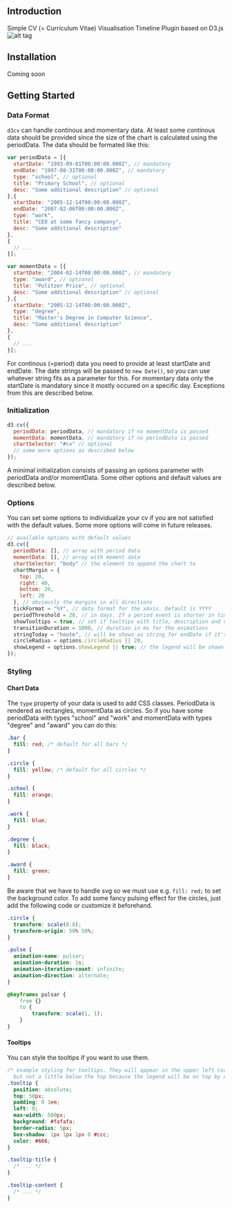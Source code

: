 ## Introduction
Simple CV (= Curriculum Vitae) Visualisation Timeline Plugin based on D3.js
![alt tag](https://raw.githubusercontent.com/wiese4/visual-cv/master/examples/res/img/visual-cv.png)

## Installation
Coming soon

## Getting Started
### Data Format
`d3cv` can handle continous and momentary data. At least some continous data should be provided since the size of the chart is calculated using the periodData.
The data should be formated like this:
```javascript
var periodData = [{
  startDate: "1993-09-01T00:00:00.000Z", // mandatory
  endDate: "1997-08-31T00:00:00.000Z", // mandatory
  type: "school", // optional
  title: "Primary School", // optional
  desc: "Some additional description" // optional
},{
  startDate: "2005-12-14T00:00:00.000Z",
  endDate: "2007-02-06T00:00:00.000Z",
  type: "work",
  title: "CEO at some fancy company",
  desc: "Some additional description"
},
{
  // ...
}];

var momentData = [{
  startDate: "2004-02-14T00:00:00.000Z", // mandatory
  type: "award", // optional
  title: "Pulitzer Price", // optional
  desc: "Some additional description" // optional
},{
  startDate: "2005-12-14T00:00:00.000Z",
  type: "degree",
  title: "Master's Degree in Computer Science",
  desc: "Some additional description"
},
{
  // ...
}];
```
For continous (=period) data you need to provide at least startDate and endDate. The date strings will be passed to `new Date()`, so you can use whatever string fits as a parameter for this.
For momentary data only the startDate is mandatory since it mostly occured on a specific day. Exceptions from this are described below.
### Initialization
```javascript
d3.cv({
  periodData: periodData, // mandatory if no momentData is passed
  momentData: momentData, // mandatory if no periodData is passed
  chartSelector: "#cv" // optional
  // some more options as described below
});
```
A minimal initialization consists of passing an options parameter with periodData and/or momentData. Some other options and default values are described below.
### Options
You can set some options to individualize your cv if you are not satisfied with the default values. Some more options will come in future releases.
```javascript
// available options with default values
d3.cv({
  periodData: [], // array with period data
  momentData: [], // array with moment data
  chartSelector: "body" // the element to append the chart to
  chartMargin = {
    top: 20,
    right: 40,
    bottom: 20,
    left: 20
  }, // obviously the margins in all directions
  tickFormat = "%Y", // data format for the xAxis. Default is YYYY
  periodThreshold = 28, // in days. If a period event is shorter in time than the threshold, it's treated as a moment event
  showTooltips = true, // set if tooltips with title, description and duration of the events are shown on mouseover. Can be styled via CSS.
  transitionDuration = 1000, // duration in ms for the animations
  stringToday = "heute", // will be shown as string for endDate if it's an ongoing process. Default is german since it's my mother tongue ;-)
  circleRadius = options.circleRadius || 20,
  showLegend = options.showLegend || true; // the legend will be shown in the upper left corner of the chart, using the type properties as names. Styling the bars and circles via CSS will be required as described below
});
```
### Styling
#### Chart Data
The `type` property of your data is used to add CSS classes. PeriodData is rendered as rectangles, momentData as circles. So if you have some periodData with types "school" and "work" and momentData with types "degree" and "award" you can do this:
```css
.bar {
  fill: red; /* default for all bars */
}

.circle {
  fill: yellow; /* default for all circles */
}

.school {
  fill: orange;
}

.work {
  fill: blue;
}

.degree {
  fill: black;
}

.award {
  fill: green;
}
```
Be aware that we have to handle svg so we must use e.g. `fill: red;` to set the background color.
To add some fancy pulsing effect for the circles, just add the following code or customize it beforehand.
```css
.circle {
  transform: scale(0.8);
  transform-origin: 50% 50%;
}

.pulse {
  animation-name: pulsar;
  animation-duration: 1s;
  animation-iteration-count: infinite;
  animation-direction: alternate;
}

@keyframes pulsar {
    from {}
    to {
        transform: scale(1, 1);
    }
}
```
#### Tooltips
You can style the tooltips if you want to use them.
```css
/* example styling for tooltips. They will appear in the upper left corner of your chart
  but not a little below the top because the legend will be on top by default */
.tooltip {
  position: absolute;
  top: 50px;
  padding: 0 1em;
  left: 0;
  max-width: 500px;
  background: #fafafa;
  border-radius: 5px;
  box-shadow: 1px 1px 1px 0 #ccc;
  color: #666;
}

.tooltip-title {
  /* ... */
}

.tooltip-content {
  /* ... */
}
```
